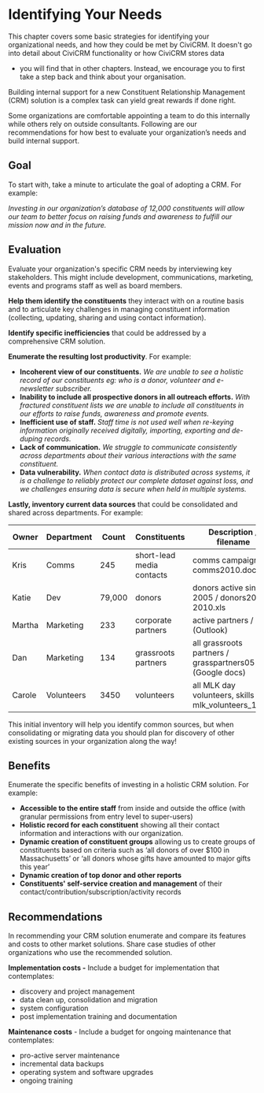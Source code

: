 # Identifying Your Needs

This chapter covers some basic strategies for identifying your
organizational needs, and how they could be met by CiviCRM. It doesn't
go into detail about CiviCRM functionality or how CiviCRM stores data
- you will find that in other chapters. Instead, we encourage you to
first take a step back and think about your organisation.

Building internal support for a new Constituent Relationship Management
(CRM) solution is a complex task can yield great rewards if done right.

Some organizations are comfortable appointing a team to do this
internally while others rely on outside consultants. Following are our
recommendations for how best to evaluate your organization’s needs and
build internal support.

## Goal

To start with, take a minute to articulate the goal of adopting a CRM.
For example:

*Investing in our organization’s database of 12,000 constituents will
allow our team to better focus on raising funds and awareness to fulfill
our mission now and in the future.*

## Evaluation

Evaluate your organization's specific CRM needs by interviewing key
stakeholders. This might include development, communications, marketing,
events and programs staff as well as board members.

**Help them identify the constituents** they interact with on a routine
basis and to articulate key challenges in managing constituent
information (collecting, updating, sharing and using contact
information).

**Identify specific inefficiencies** that could be addressed by a
comprehensive CRM solution.

**Enumerate the resulting lost productivity**. For example:

-   **Incoherent view of our constituents.** _We are unable to see a
    holistic record of our constituents eg: who is a donor, volunteer
    and e-newsletter subscriber._
-   **Inability to include all prospective donors in all outreach
    efforts.** _With fractured constituent lists we are unable to include
    all constituents in our efforts to raise funds, awareness and
    promote events._
-   **Inefficient use of staff.** _Staff time is not used well when re-keying
    information originally received digitally, importing, exporting and
    de-duping records._
-   **Lack of communication.** _We struggle to communicate consistently across
    departments about their various interactions with the same constituent._
-   **Data vulnerability.** _When contact data is distributed across systems, it
    is a challenge to reliably protect our complete dataset against loss, and we
    challenges ensuring data is secure when held in multiple systems._

**Lastly, inventory current data sources** that could be consolidated
and shared across departments. For example:

Owner  | Department | Count  | Constituents              | Description / filename
-------|------------|--------|---------------------------|------------------------
Kris   | Comms      | 245    | short-lead media contacts | comms campaigns / comms2010.doc
Katie  | Dev        | 79,000 | donors                    | donors active since 2005 / donors2005-2010.xls
Martha | Marketing  | 233    | corporate partners        | active partners / (Outlook)
Dan    | Marketing  | 134    | grassroots partners       | all grassroots partners / grasspartners05-10 (Google docs)
Carole | Volunteers | 3450   | volunteers                | all MLK day volunteers, skills / mlk_volunteers_10.xls

This initial inventory will help you identify common sources, but when consolidating or migrating data you should plan for discovery of other existing sources in your organization along the way!

## Benefits

Enumerate the specific benefits of investing in a holistic CRM solution.
For example:

-   **Accessible to the entire staff** from inside and outside the
    office (with granular permissions from entry level to super-users)
-   **Holistic record for each constituent** showing all their contact
    information and interactions with our organization.
-   **Dynamic creation of constituent groups** allowing us to create
    groups of constituents based on criteria such as ‘all donors of over
    $100 in Massachusetts’ or ‘all donors whose gifts have amounted to
    major gifts this year’
-   **Dynamic creation of top donor and other reports**
-   **Constituents' self-service creation and management** of their
    contact/contribution/subscription/activity records

## Recommendations

In recommending your CRM solution enumerate and compare its features and
costs to other market solutions. Share case studies of other
organizations who use the recommended solution.

**Implementation costs -** Include a budget for implementation that
contemplates:

-   discovery and project management
-   data clean up, consolidation and migration
-   system configuration
-   post implementation training and documentation

**Maintenance costs** - Include a budget for ongoing maintenance that
contemplates:

-   pro-active server maintenance
-   incremental data backups
-   operating system and software upgrades
-   ongoing training
